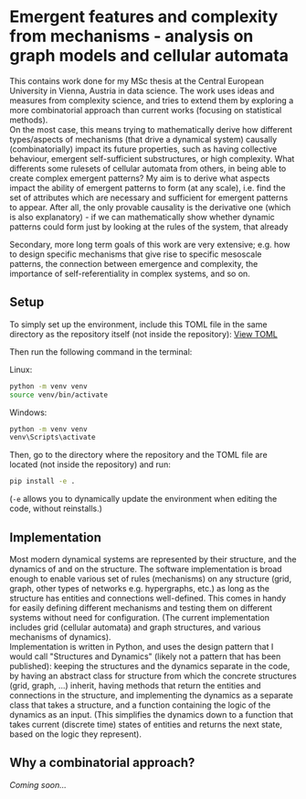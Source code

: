 # Emergent features and complexity from mechanisms - analysis on graph models and cellular automata
This contains work done for my MSc thesis at the Central European University in Vienna, Austria in data science. The work uses ideas and measures from complexity science, and tries to extend them by exploring a more combinatorial approach than current works (focusing on statistical methods).<br>
On the most case, this means trying to mathematically derive how different types/aspects of mechanisms (that drive a dynamical system) causally (combinatorially) impact its future properties, such as having collective behaviour, emergent self-sufficient substructures, or high complexity. What differents some rulesets of cellular automata from others, in being able to create complex emergent patterns? My aim is to derive what aspects impact the ability of emergent patterns to form (at any scale), i.e. find the set of attributes which are necessary and sufficient for emergent patterns to appear. After all, the only provable causality is the derivative one (which is also explanatory) - if we can mathematically show whether dynamic patterns could form just by looking at the rules of the system, that already 

Secondary, more long term goals of this work are very extensive; e.g. how to design specific mechanisms that give rise to specific mesoscale patterns, the connection between emergence and complexity, the importance of self-referentiality in complex systems, and so on.

## Setup

To simply set up the environment, include this TOML file in the same directory as the repository itself (not inside the repository):
[View TOML](https://gist.github.com/me9hanics/a00fcde722e5ebe6ac2e7e378b54e5ab)

Then run the following command in the terminal:

Linux:
```bash
python -m venv venv
source venv/bin/activate
```

Windows:
```bash
python -m venv venv
venv\Scripts\activate
```

Then, go to the directory where the repository and the TOML file are located (not inside the repository) and run:
```bash
pip install -e .
```
(`-e` allows you to dynamically update the environment when editing the code, without reinstalls.)

## Implementation

Most modern dynamical systems are represented by their structure, and the dynamics of and on the structure. The software implementation is broad enough to enable various set of rules (mechanisms) on any structure (grid, graph, other types of networks e.g. hypergraphs, etc.) as long as the structure has entities and connections well-defined. This comes in handy for easily defining different mechanisms and testing them on different systems without need for configuration. (The current implementation includes grid (cellular automata) and graph structures, and various mechanisms of dynamics).<br>
Implementation is written in Python, and uses the design pattern that I would call "Structures and Dynamics" (likely not a pattern that has been published): keeping the structures and the dynamics separate in the code, by having an abstract class for structure from which the concrete structures (grid, graph, ...) inherit, having methods that return the entities and connections in the structure, and implementing the dynamics as a separate class that takes a structure, and a function containing the logic of the dynamics as an input. (This simplifies the dynamics down to a function that takes current (discrete time) states of entities and returns the next state, based on the logic they represent).

## Why a combinatorial approach?

*Coming soon...*
